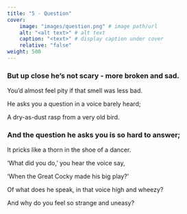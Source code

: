 ```yaml
---
title: "5 · Question"
cover:
    image: "images/question.png" # image path/url
    alt: "<alt text>" # alt text
    caption: "<text>" # display caption under cover
    relative: "false"
weight: 500
---
```

### But up close he’s not scary - more broken and sad.

You’d almost feel pity if that smell was less bad.

He asks you a question in a voice barely heard;

A dry-as-dust rasp from a very old bird. 

### And the question he asks you is so hard to answer;

It pricks like a thorn in the shoe of a dancer.

‘What did you do,’ you hear the voice say,

‘When the Great Cocky made his big play?’

Of what does he speak, in that voice high and wheezy?

And why do you feel so strange and uneasy? 